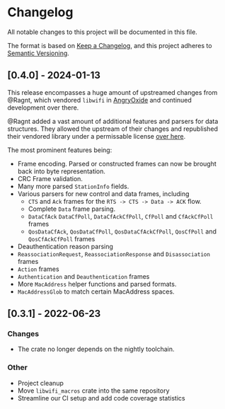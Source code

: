 # Changelog

All notable changes to this project will be documented in this file.

The format is based on [Keep a Changelog](https://keepachangelog.com/en/1.0.0/), and this project adheres to [Semantic Versioning](https://semver.org/spec/v2.0.0.html).

## [0.4.0] - 2024-01-13

This release encompasses a huge amount of upstreamed changes from @Ragnt, which vendored `libwifi` in [AngryOxide](https://github.com/Ragnt/AngryOxide) and continued development over there.

@Ragnt added a vast amount of additional features and parsers for data structures.
They allowed the upstream of their changes and republished their vendored library under a permissable license [over here](https://github.com/Ragnt/libwifi).

The most prominent features being:

- Frame encoding. Parsed or constructed frames can now be brought back into byte representation.
- CRC Frame validation.
- Many more parsed `StationInfo` fields.
- Various parsers for new control and data frames, including
  - `CTS` and `Ack` frames for the `RTS -> CTS -> Data -> ACK` flow.
  - Complete `Data` frame parsing.
  - `DataCfAck` `DataCfPoll`, `DataCfAckCfPoll`, `CfPoll` and `CfAckCfPoll` frames
  - `QosDataCfAck`, `QosDataCfPoll`, `QosDataCfAckCfPoll`, `QosCfPoll` and `QosCfAckCfPoll` frames
- Deauthentication reason parsing
- `ReassociationRequest`, `ReassociationResponse` and `Disassociation` frames
- `Action` frames
- `Authentication` and `Deauthentication` frames
- More `MacAddress` helper functions and parsed formats.
- `MacAddressGlob` to match certain MacAddress spaces.

## [0.3.1] - 2022-06-23

### Changes

- The crate no longer depends on the nightly toolchain.

### Other

- Project cleanup
- Move `libwifi_macros` crate into the same repository
- Streamline our CI setup and add code coverage statistics
